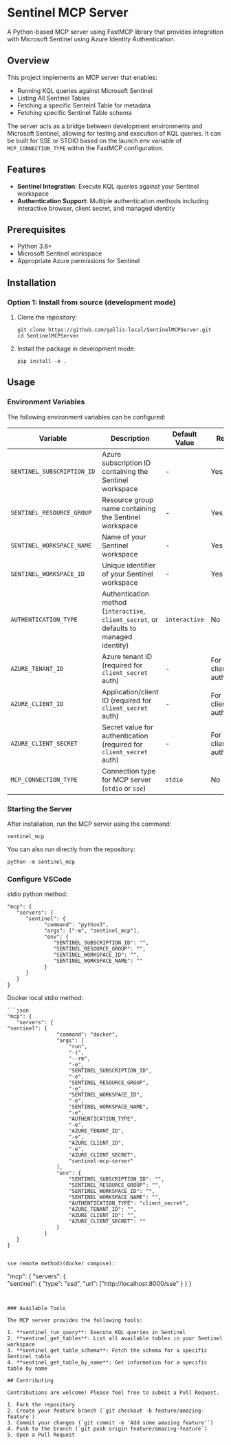# Sentinel MCP Server

A Python-based MCP server using FastMCP library that provides integration with Microsoft Sentinel using Azure Identity Authentication.

## Overview

This project implements an MCP server that enables:

- Running KQL queries against Microsoft Sentinel
- Listing All Sentinel Tables
- Fetching a specific Senteinl Table for metadata
- Fetching specific Sentinel Table schema

The server acts as a bridge between development environments and Microsoft Sentinel, allowing for testing and execution of KQL queries. It can be built for SSE or STDIO based on the launch env variable of `MCP_CONNECTION_TYPE` within the FastMCP configuration.

## Features

- **Sentinel Integration**: Execute KQL queries against your Sentinel workspace
- **Authentication Support**: Multiple authentication methods including interactive browser, client secret, and managed identity

## Prerequisites

- Python 3.8+
- Microsoft Sentinel workspace
- Appropriate Azure permissions for Sentinel

## Installation

### Option 1: Install from source (development mode)

1. Clone the repository:
   ```
   git clone https://github.com/gallis-local/SentinelMCPServer.git
   cd SentinelMCPServer
   ```

2. Install the package in development mode:
   ```
   pip install -e .
   ```

## Usage

### Environment Variables

The following environment variables can be configured:

| Variable | Description | Default Value | Required |
|----------|-------------|---------------|----------|
| `SENTINEL_SUBSCRIPTION_ID` | Azure subscription ID containing the Sentinel workspace | - | Yes |
| `SENTINEL_RESOURCE_GROUP` | Resource group name containing the Sentinel workspace | - | Yes |
| `SENTINEL_WORKSPACE_NAME` | Name of your Sentinel workspace | - | Yes |
| `SENTINEL_WORKSPACE_ID` | Unique identifier of your Sentinel workspace | - | Yes |
| `AUTHENTICATION_TYPE` | Authentication method (`interactive`, `client_secret`, or defaults to managed identity) | `interactive` | No |
| `AZURE_TENANT_ID` | Azure tenant ID (required for `client_secret` auth) | - | For client_secret auth |
| `AZURE_CLIENT_ID` | Application/client ID (required for `client_secret` auth) | - | For client_secret auth |
| `AZURE_CLIENT_SECRET` | Secret value for authentication (required for `client_secret` auth) | - | For client_secret auth |
| `MCP_CONNECTION_TYPE` | Connection type for MCP server (`stdio` or `sse`) | `stdio` | No |

### Starting the Server

After installation, run the MCP server using the command:

```
sentinel_mcp
```

You can also run directly from the repository:

```
python -m sentinel_mcp
```

### Configure VSCode

stdio python method:
```
"mcp": {
   "servers": {          
      "sentinel": {
            "command": "python3",
            "args": ["-m", "sentinel_mcp"],
            "env": {
               "SENTINEL_SUBSCRIPTION_ID": "",
               "SENTINEL_RESOURCE_GROUP": "",
               "SENTINEL_WORKSPACE_ID": "",
               "SENTINEL_WORKSPACE_NAME": ""
            }
      }
   }
}
```

Docker local stdio method:
```
```json
"mcp": {
   "servers": {          
"sentinel": {
                "command": "docker",
                "args": [
                    "run",
                    "-i",
                    "--rm",
                    "-e", 
                    "SENTINEL_SUBSCRIPTION_ID",
                    "-e", 
                    "SENTINEL_RESOURCE_GROUP",
                    "-e", 
                    "SENTINEL_WORKSPACE_ID",
                    "-e", 
                    "SENTINEL_WORKSPACE_NAME",
                    "-e", 
                    "AUTHENTICATION_TYPE",
                    "-e", 
                    "AZURE_TENANT_ID",
                    "-e", 
                    "AZURE_CLIENT_ID",
                    "-e", 
                    "AZURE_CLIENT_SECRET",
                    "sentinel-mcp-server"
                ],
                "env": {
                    "SENTINEL_SUBSCRIPTION_ID": "",
                    "SENTINEL_RESOURCE_GROUP": "",
                    "SENTINEL_WORKSPACE_ID": "",
                    "SENTINEL_WORKSPACE_NAME": "",
                    "AUTHENTICATION_TYPE": "client_secret",
                    "AZURE_TENANT_ID": "",
                    "AZURE_CLIENT_ID": "",
                    "AZURE_CLIENT_SECRET": ""
                }
            }
   }
}
```

```

sse remote method)(docker compose):

```
"mcp": {
   "servers": {      
      "sentinel": {
            "type": "ssd",
            "url": ["http://localhost:8000/sse"
      }
   }
}
    
```


### Available Tools

The MCP server provides the following tools:

1. **sentinel_run_query**: Execute KQL queries in Sentinel
2. **sentinel_get_tables**: List all available tables in your Sentinel workspace
3. **sentinel_get_table_schema**: Fetch the schema for a specific Sentinel table
4. **sentinel_get_table_by_name**: Get information for a specific table by name

## Contributing

Contributions are welcome! Please feel free to submit a Pull Request.

1. Fork the repository
2. Create your feature branch (`git checkout -b feature/amazing-feature`)
3. Commit your changes (`git commit -m 'Add some amazing feature'`)
4. Push to the branch (`git push origin feature/amazing-feature`)
5. Open a Pull Request
